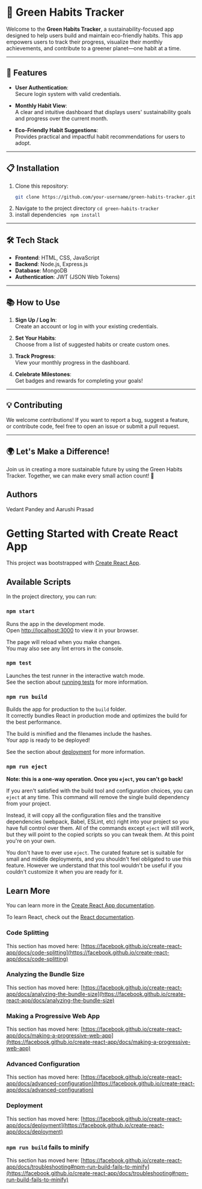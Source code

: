# 🌱 Green Habits Tracker

Welcome to the **Green Habits Tracker**, a sustainability-focused app designed to help users build and maintain eco-friendly habits. This app empowers users to track their progress, visualize their monthly achievements, and contribute to a greener planet—one habit at a time.

---

## 🚀 Features

- **User Authentication**:  
  Secure login system with valid credentials.

- **Monthly Habit View**:  
  A clear and intuitive dashboard that displays users' sustainability goals and progress over the current month.

- **Eco-Friendly Habit Suggestions**:  
  Provides practical and impactful habit recommendations for users to adopt.

---

## 📋 Installation

1. Clone this repository:
   ```bash
   git clone https://github.com/your-username/green-habits-tracker.git
2. Navigate to the project directory 
    ```cd green-habits-tracker```
3. install dependencies
   ``` npm install```

---
## 🛠️ Tech Stack

- **Frontend**: HTML, CSS, JavaScript  
- **Backend**: Node.js, Express.js  
- **Database**: MongoDB  
- **Authentication**: JWT (JSON Web Tokens)

---

## 📚 How to Use

1. **Sign Up / Log In**:  
   Create an account or log in with your existing credentials.

2. **Set Your Habits**:  
   Choose from a list of suggested habits or create custom ones.

3. **Track Progress**:  
   View your monthly progress in the dashboard.

4. **Celebrate Milestones**:  
   Get badges and rewards for completing your goals!

---

## 💡 Contributing

We welcome contributions! If you want to report a bug, suggest a feature, or contribute code, feel free to open an issue or submit a pull request.


---

## 🌍 Let's Make a Difference!

Join us in creating a more sustainable future by using the Green Habits Tracker. Together, we can make every small action count! 💚

## Authors

Vedant Pandey and Aarushi Prasad


# Getting Started with Create React App

This project was bootstrapped with [Create React App](https://github.com/facebook/create-react-app).

## Available Scripts

In the project directory, you can run:

### `npm start`

Runs the app in the development mode.\
Open [http://localhost:3000](http://localhost:3000) to view it in your browser.

The page will reload when you make changes.\
You may also see any lint errors in the console.

### `npm test`

Launches the test runner in the interactive watch mode.\
See the section about [running tests](https://facebook.github.io/create-react-app/docs/running-tests) for more information.

### `npm run build`

Builds the app for production to the `build` folder.\
It correctly bundles React in production mode and optimizes the build for the best performance.

The build is minified and the filenames include the hashes.\
Your app is ready to be deployed!

See the section about [deployment](https://facebook.github.io/create-react-app/docs/deployment) for more information.

### `npm run eject`

**Note: this is a one-way operation. Once you `eject`, you can't go back!**

If you aren't satisfied with the build tool and configuration choices, you can `eject` at any time. This command will remove the single build dependency from your project.

Instead, it will copy all the configuration files and the transitive dependencies (webpack, Babel, ESLint, etc) right into your project so you have full control over them. All of the commands except `eject` will still work, but they will point to the copied scripts so you can tweak them. At this point you're on your own.

You don't have to ever use `eject`. The curated feature set is suitable for small and middle deployments, and you shouldn't feel obligated to use this feature. However we understand that this tool wouldn't be useful if you couldn't customize it when you are ready for it.

## Learn More

You can learn more in the [Create React App documentation](https://facebook.github.io/create-react-app/docs/getting-started).

To learn React, check out the [React documentation](https://reactjs.org/).

### Code Splitting

This section has moved here: [https://facebook.github.io/create-react-app/docs/code-splitting](https://facebook.github.io/create-react-app/docs/code-splitting)

### Analyzing the Bundle Size

This section has moved here: [https://facebook.github.io/create-react-app/docs/analyzing-the-bundle-size](https://facebook.github.io/create-react-app/docs/analyzing-the-bundle-size)

### Making a Progressive Web App

This section has moved here: [https://facebook.github.io/create-react-app/docs/making-a-progressive-web-app](https://facebook.github.io/create-react-app/docs/making-a-progressive-web-app)

### Advanced Configuration

This section has moved here: [https://facebook.github.io/create-react-app/docs/advanced-configuration](https://facebook.github.io/create-react-app/docs/advanced-configuration)

### Deployment

This section has moved here: [https://facebook.github.io/create-react-app/docs/deployment](https://facebook.github.io/create-react-app/docs/deployment)

### `npm run build` fails to minify

This section has moved here: [https://facebook.github.io/create-react-app/docs/troubleshooting#npm-run-build-fails-to-minify](https://facebook.github.io/create-react-app/docs/troubleshooting#npm-run-build-fails-to-minify)
